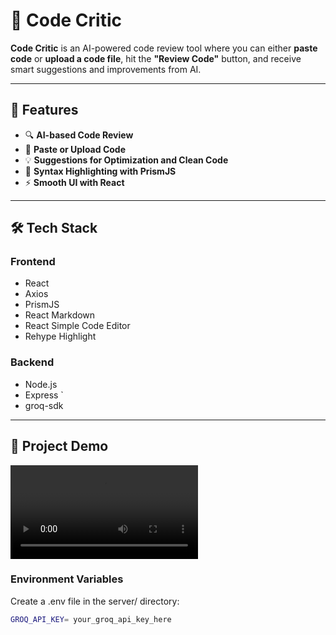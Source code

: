 # 🧠 Code Critic

**Code Critic** is an AI-powered code review tool where you can either **paste code** or **upload a code file**, hit the **"Review Code"** button, and receive smart suggestions and improvements from AI.

---

## 🚀 Features

- 🔍 **AI-based Code Review**
- 📄 **Paste or Upload Code**
- 💡 **Suggestions for Optimization and Clean Code**
- 🎨 **Syntax Highlighting with PrismJS**
- ⚡ **Smooth UI with React**

---

## 🛠️ Tech Stack

### Frontend

- React
- Axios
- PrismJS
- React Markdown
- React Simple Code Editor
- Rehype Highlight

### Backend

- Node.js
- Express `
- groq-sdk

---

## 📸 Project Demo

<video controls src="Demo.mp4" title="Code Critic Demo"></video>


### Environment Variables

Create a .env file in the server/ directory:

```bash
GROQ_API_KEY= your_groq_api_key_here
```

